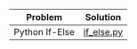 | Problem  | Solution |
| ------------- | ------------- |
| Python If-Else | [if_else.py](https://github.com/JashSohni/hackerrank_python/blob/master/if_else.py)  |
